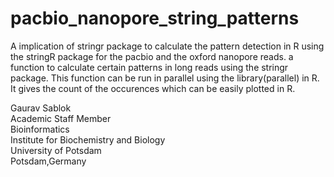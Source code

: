 # pacbio_nanopore_string_patterns
A implication of stringr package to calculate the pattern detection in R using the stringR package for the pacbio and the oxford nanopore reads. a function to calculate certain patterns in long reads using the stringr package. This function can be run in parallel using the library(parallel) in R. It gives the count of the occurences which can be easily plotted in R.

Gaurav Sablok \
Academic Staff Member \
Bioinformatics \
Institute for Biochemistry and Biology \
University of Potsdam \
Potsdam,Germany
